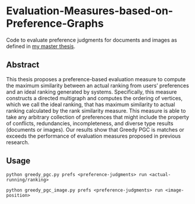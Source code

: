 # Evaluation-Measures-based-on-Preference-Graphs

Code to evaluate preference judgments for documents and images as defined in [my master thesis](./evaluation_measures_based_on_preference_graphs.pdf). 

## Abstract
This thesis proposes a preference-based evaluation measure to compute the maximum similarity between an actual ranking from users’ preferences and an ideal ranking generated by systems. Specifically, this measure constructs a directed multigraph and computes the ordering of vertices, which we call the ideal ranking, that has maximum similarity to actual ranking calculated by the rank similarity measure. This measure is able to take any arbitrary collection of preferences that might include the property of conflicts,  redundancies, incompleteness, and diverse type results (documents or images). Our results show that Greedy PGC is matches or exceeds the performance of evaluation measures proposed in previous research.

## Usage

```
python greedy_pgc.py prefs <preference-judgments> run <actual-running/ranking>
```
```
python greedy_pgc_image.py prefs <preference-judgments> run <image-position>
```
